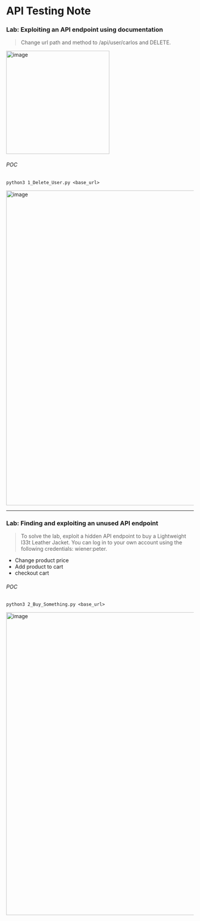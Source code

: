 API Testing Note
===

### Lab: Exploiting an API endpoint using documentation

> Change url path and method to /api/user/carlos and DELETE.

<img width="277" alt="image" src="https://github.com/Kestrelhzl/Portswigger_WebSecurity_Academy_Project/assets/158291600/179a45bb-368f-4c83-a248-d3fcb4fb2c70">

###### POC
```
python3 1_Delete_User.py <base_url>
```
<img width="845" alt="image" src="https://github.com/Kestrelhzl/Portswigger_WebSecurity_Academy_Project/assets/158291600/6efcd4f0-8f7e-4305-9208-14bdaff117e1">


---

### Lab: Finding and exploiting an unused API endpoint

> To solve the lab, exploit a hidden API endpoint to buy a Lightweight l33t Leather Jacket. You can log in to your own account using the following credentials: wiener:peter.

* Change product price
* Add product to cart
* checkout cart


###### POC
```
python3 2_Buy_Something.py <base_url>
```
<img width="813" alt="image" src="https://github.com/Kestrelhzl/Portswigger_WebSecurity_Academy_Project/assets/158291600/621167fe-d875-43a3-888f-24c5b685d5d2">
